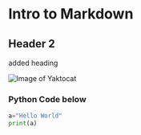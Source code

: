 # Intro to Markdown
## Header 2 


added heading


![Image of Yaktocat](https://octodex.github.com/images/yaktocat.png)

### Python Code below
``` Python
a="Hello World"
print(a)
```
